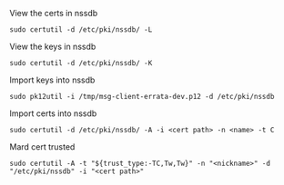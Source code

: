 View the certs in nssdb
```
sudo certutil -d /etc/pki/nssdb/ -L
```

View the keys in nssdb
```
sudo certutil -d /etc/pki/nssdb/ -K
```

Import keys into nssdb
```
sudo pk12util -i /tmp/msg-client-errata-dev.p12 -d /etc/pki/nssdb
```

Import certs into nssdb
```
sudo certutil -d /etc/pki/nssdb/ -A -i <cert path> -n <name> -t C
```

Mard cert trusted
```
sudo certutil -A -t "${trust_type:-TC,Tw,Tw}" -n "<nickname>" -d "/etc/pki/nssdb" -i "<cert path>"
```
